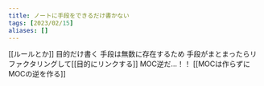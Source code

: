 ```yaml
---
title: ノートに手段をできるだけ書かない
tags: [2023/02/15]
aliases: []
---
```


[[ルールとか]]
目的だけ書く
手段は無数に存在するため
手段がまとまったらリファクタリングして[[目的にリンクする]]
MOC逆だ…！！
[[MOCは作らずにMOCの逆を作る]]